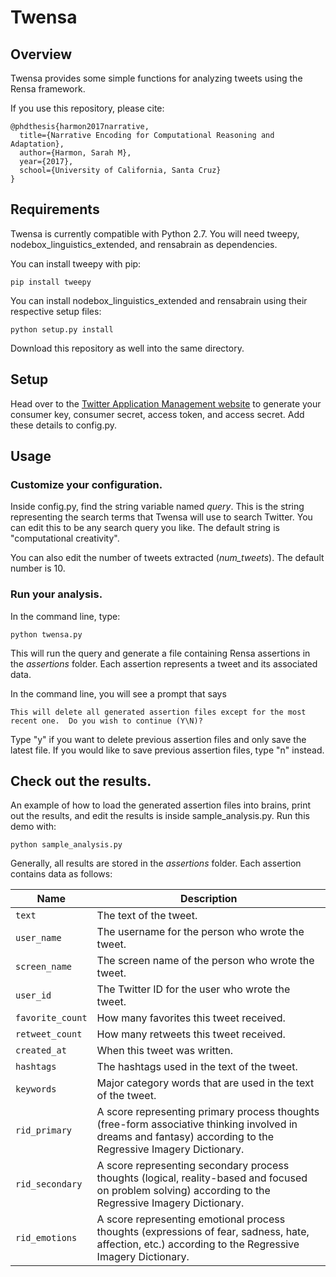 # Twensa

## Overview
Twensa provides some simple functions for analyzing tweets using the Rensa framework.  

If you use this repository, please cite:

```
@phdthesis{harmon2017narrative,
  title={Narrative Encoding for Computational Reasoning and Adaptation},
  author={Harmon, Sarah M},
  year={2017},
  school={University of California, Santa Cruz}
}
```

## Requirements
Twensa is currently compatible with Python 2.7.  You will need tweepy, nodebox_linguistics_extended, and rensabrain as dependencies.

You can install tweepy with pip:
```
pip install tweepy
```

You can install nodebox_linguistics_extended and rensabrain using their respective setup files:

```
python setup.py install
```

Download this repository as well into the same directory.

## Setup
Head over to the [Twitter Application Management website](http://apps.twitter.com/) to generate your consumer key, consumer secret, access token, and access secret.  Add these details to config.py.

## Usage
### Customize your configuration.
Inside config.py, find the string variable named *query*.  This is the string representing the search terms that Twensa will use to search Twitter.  You can edit this to be any search query you like. The default string is "computational creativity".  

You can also edit the number of tweets extracted (*num_tweets*).  The default number is 10.

### Run your analysis.
In the command line, type:
```
python twensa.py
```
This will run the query and generate a file containing Rensa assertions in the *assertions* folder.  Each assertion represents a tweet and its associated data.

In the command line, you will see a prompt that says
```
This will delete all generated assertion files except for the most recent one.  Do you wish to continue (Y\N)?
```

Type "y" if you want to delete previous assertion files and only save the latest file.  If you would like to save previous assertion files, type "n" instead.

## Check out the results.
An example of how to load the generated assertion files into brains, print out the results, and edit the results is inside sample_analysis.py.  Run this demo with:
```
python sample_analysis.py
```

Generally, all results are stored in the *assertions* folder.  Each assertion contains data as follows:

Name | Description
--- | ---
`text` | The text of the tweet.
`user_name` | The username for the person who wrote the tweet.
`screen_name` | The screen name of the person who wrote the tweet.
`user_id` | The Twitter ID for the user who wrote the tweet.
`favorite_count` | How many favorites this tweet received.
`retweet_count` | How many retweets this tweet received.
`created_at` | When this tweet was written.
`hashtags` | The hashtags used in the text of the tweet.
`keywords` | Major category words that are used in the text of the tweet.
`rid_primary` | A score representing primary process thoughts (free-form associative thinking involved in dreams and fantasy) according to the Regressive Imagery Dictionary.  
`rid_secondary` | A score representing secondary process thoughts (logical, reality-based and focused on problem solving) according to the Regressive Imagery Dictionary.  
`rid_emotions` | A score representing emotional process thoughts (expressions of fear, sadness, hate, affection, etc.) according to the Regressive Imagery Dictionary.  
